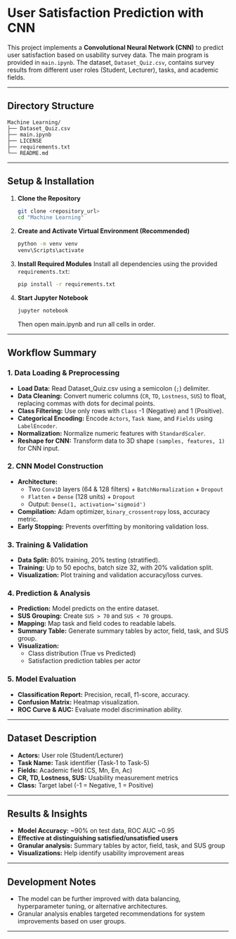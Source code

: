 # User Satisfaction Prediction with CNN

This project implements a **Convolutional Neural Network (CNN)** to predict user satisfaction based on usability survey data. The main program is provided in `main.ipynb`. The dataset, `Dataset_Quiz.csv`, contains survey results from different user roles (Student, Lecturer), tasks, and academic fields.

---

## Directory Structure

```
Machine Learning/
├── Dataset_Quiz.csv
├── main.ipynb
├── LICENSE
├── requirements.txt
└── README.md
```

---

## Setup & Installation

1. **Clone the Repository**
   ```sh
   git clone <repository_url>
   cd "Machine Learning"
   ```

2. **Create and Activate Virtual Environment (Recommended)**
   ```sh
   python -m venv venv
   venv\Scripts\activate
   ```

3. **Install Required Modules**
   Install all dependencies using the provided `requirements.txt`:
   ```sh
   pip install -r requirements.txt
   ```

4. **Start Jupyter Notebook**
   ```sh
   jupyter notebook
   ```
   Then open main.ipynb and run all cells in order.

---

## Workflow Summary

### 1. Data Loading & Preprocessing

- **Load Data:** Read Dataset_Quiz.csv using a semicolon (`;`) delimiter.
- **Data Cleaning:** Convert numeric columns (`CR`, `TD`, `Lostness`, `SUS`) to float, replacing commas with dots for decimal points.
- **Class Filtering:** Use only rows with `Class` -1 (Negative) and 1 (Positive).
- **Categorical Encoding:** Encode `Actors`, `Task Name`, and `Fields` using `LabelEncoder`.
- **Normalization:** Normalize numeric features with `StandardScaler`.
- **Reshape for CNN:** Transform data to 3D shape `(samples, features, 1)` for CNN input.

### 2. CNN Model Construction

- **Architecture:** 
  - Two `Conv1D` layers (64 & 128 filters) + `BatchNormalization` + `Dropout`
  - `Flatten` + `Dense` (128 units) + `Dropout`
  - Output: `Dense(1, activation='sigmoid')`
- **Compilation:** Adam optimizer, `binary_crossentropy` loss, accuracy metric.
- **Early Stopping:** Prevents overfitting by monitoring validation loss.

### 3. Training & Validation

- **Data Split:** 80% training, 20% testing (stratified).
- **Training:** Up to 50 epochs, batch size 32, with 20% validation split.
- **Visualization:** Plot training and validation accuracy/loss curves.

### 4. Prediction & Analysis

- **Prediction:** Model predicts on the entire dataset.
- **SUS Grouping:** Create `SUS > 70` and `SUS < 70` groups.
- **Mapping:** Map task and field codes to readable labels.
- **Summary Table:** Generate summary tables by actor, field, task, and SUS group.
- **Visualization:** 
  - Class distribution (True vs Predicted)
  - Satisfaction prediction tables per actor

### 5. Model Evaluation

- **Classification Report:** Precision, recall, f1-score, accuracy.
- **Confusion Matrix:** Heatmap visualization.
- **ROC Curve & AUC:** Evaluate model discrimination ability.

---

## Dataset Description

- **Actors:** User role (Student/Lecturer)
- **Task Name:** Task identifier (Task-1 to Task-5)
- **Fields:** Academic field (CS, Mn, En, Ac)
- **CR, TD, Lostness, SUS:** Usability measurement metrics
- **Class:** Target label (-1 = Negative, 1 = Positive)

---

## Results & Insights

- **Model Accuracy:** ~90% on test data, ROC AUC ~0.95
- **Effective at distinguishing satisfied/unsatisfied users**
- **Granular analysis:** Summary tables by actor, field, task, and SUS group
- **Visualizations:** Help identify usability improvement areas

---

## Development Notes

- The model can be further improved with data balancing, hyperparameter tuning, or alternative architectures.
- Granular analysis enables targeted recommendations for system improvements based on user groups.

---
